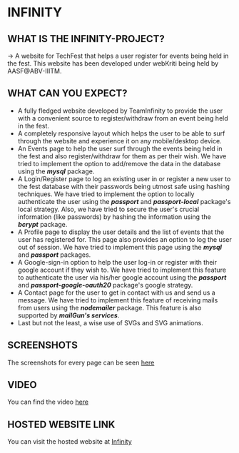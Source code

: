 # INFINITY

## WHAT IS THE INFINITY-PROJECT?

-> A website for TechFest that helps a user register for events being held in the fest.
This website has been developed under webKriti being held by AASF@ABV-IIITM.

## WHAT CAN YOU EXPECT?

* A fully fledged website developed by TeamInfinity to provide the user with a convenient source to register/withdraw from an event being held in the fest.  
* A completely responsive layout which helps the user to be able to surf through the website and experience it on any mobile/desktop device. 
* An Events page to help the user surf through the events being held in the fest and also register/withdraw for them as per their wish. We have tried to implement the option to add/remove the data in the database using the ***mysql*** package.
* A Login/Register page to log an existing user in or register a new user to the fest database with their passwords being utmost safe using hashing techniques. We have tried to implement the option to locally authenticate the user using the ***passport*** and ***passport-local*** package's local strategy. Also, we have tried to secure the user's crucial information (like passwords) by hashing the information using the ***bcrypt*** package.  
* A Profile page to display the user details and the list of events that the user has registered for. This page also provides an option to log the user out of session. We have tried to implement this page using the ***mysql*** and ***passport*** packages.  
* A Google-sign-in option to help the user log-in or register with their google account if they wish to. We have tried to implement this feature to authenticate the user via his/her google account using the ***passport*** and ***passport-google-oauth20*** package's google strategy.
* A Contact page for the user to get in contact with us and send us a message. We have tried to implement this feature of receiving mails from users using the ***nodemailer*** package. This feature is also supported by ***mailGun's services***.
* Last but not the least, a wise use of SVGs and SVG animations.

## SCREENSHOTS

The screenshots for every page can be seen [here](https://drive.google.com/drive/folders/1t8iVa4x3xPV8R6T2bukjwTYxDZ7eeKMu?usp=sharing)

## VIDEO

You can find the video [here](https://drive.google.com/file/d/1DJuu-mZyXLByei5fM4yZCtGT6VkTOuDQ/view?usp=sharing)

## HOSTED WEBSITE LINK

You can visit the hosted website at [Infinity](https://pure-garden-98108.herokuapp.com)

